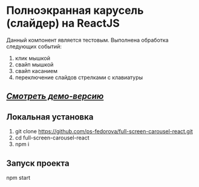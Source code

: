 # Полноэкранная карусель (слайдер) на ReactJS

Данный компонент является тестовым. Выполнена обработка следующих событий: 
1. клик мышкой
2. свайп мышкой
3. свайп касанием
4. переключение слайдов стрелками с клавиатуры

## *[Смотреть демо-версию](https://ps-fedorova.github.io/full-screen-carousel-react/)*

## Локальная установка

1. git clone https://github.com/ps-fedorova/full-screen-carousel-react.git
2. cd full-screen-carousel-react
3. npm i

## Запуск проекта
npm start 

